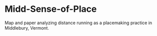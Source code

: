 # Midd-Sense-of-Place
Map and paper analyzing distance running as a placemaking practice in Middlebury, Vermont.

